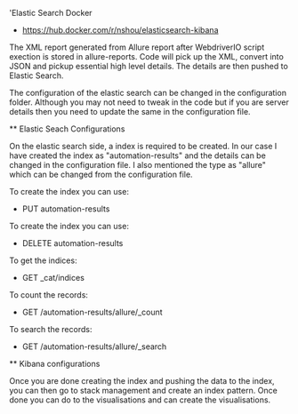 'Elastic Search Docker 
- https://hub.docker.com/r/nshou/elasticsearch-kibana

The XML report generated from Allure report after WebdriverIO script exection is stored in allure-reports.
Code will pick up the XML, convert into JSON and pickup essential high level details. The details are then pushed to Elastic Search.

The configuration of the elastic search can be changed in the configuration folder.
Although you may not need to tweak in the code but if you are server details then you need to update the same in the configuration file.

** Elastic Seach Configurations

On the elastic search side, a index is required to be created. In our case I have created the index as "automation-results" and the details can be changed in the configuration file. I also mentioned the type as "allure" which can be changed from the configuration file.

To create the index you can use:
- PUT automation-results

To create the index you can use:
- DELETE automation-results

To get the indices:
- GET _cat/indices

To count the records:
- GET /automation-results/allure/_count

To search the records:
- GET /automation-results/allure/_search


** Kibana configurations

Once you are done creating the index and pushing the data to the index, you can then go to stack management and create an index pattern. Once done you can do to the visualisations and can create the visualisations.